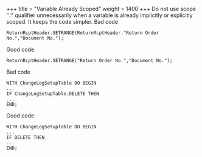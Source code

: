 +++
title = "Variable Already Scoped"
weight = 1400
+++
Do not use scope ''.'' qualifier unnecessarily when a variable is already implicitly or explicitly scoped. It keeps the code simpler.
Bad code

    ReturnRcptHeader.SETRANGE(ReturnRcptHeader."Return Order No.","Document No.");  
      
    

Good code

    ReturnRcptHeader.SETRANGE("Return Order No.","Document No.");  
      
    

Bad code

    WITH ChangeLogSetupTable DO BEGIN
    ...
    IF ChangeLogSetupTable.DELETE THEN
    ...
    END;

Good code

    WITH ChangeLogSetupTable DO BEGIN
    ...
    IF DELETE THEN
    ...
    END;
